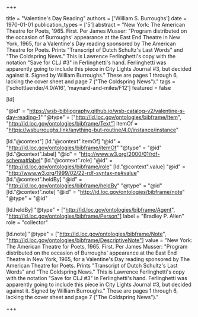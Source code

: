 +++

title = "Valentine's Day Reading"
authors = ['William S. Burroughs']
date = 1970-01-01
publication_types = ['5']
abstract = "New York: The American Theatre for Poets, 1965. First. Per James Musser: \"Program distributed on the occasion of Burroughs' appearance at the East End Theatre in New York, 1965, for a Valentine's Day reading sponsored by The American Theatre for Poets.  Prints \"Transcript of Dutch Schultz's Last Words\" and \"The Coldspring News.\"  This is Lawrence Ferlinghetti's copy with the notation \"Save for CLJ #3\" in Ferlinghetti's hand.  Ferlinghetti was apparently going to include this piece in City Lights Journal #3, but decided against it.  Signed by William Burroughs.\" These are pages 1 through 6, lacking the cover sheet and page 7 (\"The Coldspring News\")."
tags = ['schottlaender/4.0/A16', 'maynard-and-miles/F12']
featured = false

[ld]

"@id" = "https://wsb-bibliography.github.io/wsb-catalog-v2/valentine-s-day-reading-1"
"@type" = ["http://id.loc.gov/ontologies/bibframe/Item", "http://id.loc.gov/ontologies/bibframe/Text"]
itemOf = "https://wsburroughs.link/anything-but-routine/4.0/instance/instance"

[ld."@context"]
    [ld."@context".itemOf]
    "@id" = "http://id.loc.gov/ontologies/bibframe/itemOf"
    "@type" = "@id"
    [ld."@context".label]
    "@id" = "http://www.w3.org/2000/01/rdf-schema#label"
    [ld."@context".role]
    "@id" = "http://id.loc.gov/ontologies/bibframe/role"
    [ld."@context".value]
    "@id" = "http://www.w3.org/1999/02/22-rdf-syntax-ns#value"
    [ld."@context".heldBy]
    "@id" = "http://id.loc.gov/ontologies/bibframe/heldBy"
    "@type" = "@id"
    [ld."@context".note]
    "@id" = "http://id.loc.gov/ontologies/bibframe/note"
    "@type" = "@id"

[ld.heldBy]
"@type" = ["http://id.loc.gov/ontologies/bibframe/Agent", "http://id.loc.gov/ontologies/bibframe/Person"]
label = "Bradley P. Allen"
role = "collector"

[ld.note]
"@type" = ["http://id.loc.gov/ontologies/bibframe/Note", "http://id.loc.gov/ontologies/bibframe/DescriptiveNote"]
value = "New York: The American Theatre for Poets, 1965. First. Per James Musser: \"Program distributed on the occasion of Burroughs' appearance at the East End Theatre in New York, 1965, for a Valentine's Day reading sponsored by The American Theatre for Poets.  Prints \"Transcript of Dutch Schultz's Last Words\" and \"The Coldspring News.\"  This is Lawrence Ferlinghetti's copy with the notation \"Save for CLJ #3\" in Ferlinghetti's hand.  Ferlinghetti was apparently going to include this piece in City Lights Journal #3, but decided against it.  Signed by William Burroughs.\" These are pages 1 through 6, lacking the cover sheet and page 7 (\"The Coldspring News\")."

+++
